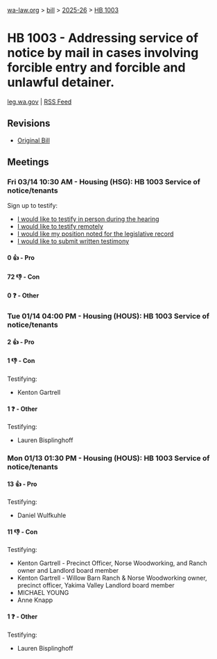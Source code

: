 [wa-law.org](/) > [bill](/bill/) > [2025-26](/bill/2025-26/) > [HB 1003](/bill/2025-26/hb/1003/)

# HB 1003 - Addressing service of notice by mail in cases involving forcible entry and forcible and unlawful detainer.
[leg.wa.gov](https://app.leg.wa.gov/billsummary?BillNumber=1003&Year=2025&Initiative=false) | [RSS Feed](./rss.xml)

## Revisions
* [Original Bill](1/)

## Meetings
### Fri 03/14 10:30 AM - Housing (HSG): HB 1003 Service of notice/tenants
Sign up to testify:
* [I would like to testify in person during the hearing](https://app.leg.wa.gov/csi/Testifier/Add?chamber=House&mId=32959&aId=165324&caId=26325&tId=1)
* [I would like to testify remotely](https://app.leg.wa.gov/csi/Testifier/Add?chamber=House&mId=32959&aId=165324&caId=26325&tId=2)
* [I would like my position noted for the legislative record](https://app.leg.wa.gov/csi/Testifier/Add?chamber=House&mId=32959&aId=165324&caId=26325&tId=3)
* [I would like to submit written testimony](https://app.leg.wa.gov/csi/Testifier/Add?chamber=House&mId=32959&aId=165324&caId=26325&tId=4)

#### 0 👍 - Pro

#### 72 👎 - Con

#### 0 ❓ - Other

### Tue 01/14 04:00 PM - Housing (HOUS): HB 1003 Service of notice/tenants
#### 2 👍 - Pro

#### 1 👎 - Con
Testifying:
* Kenton Gartrell

#### 1 ❓ - Other
Testifying:
* Lauren Bisplinghoff

### Mon 01/13 01:30 PM - Housing (HOUS): HB 1003 Service of notice/tenants
#### 13 👍 - Pro
Testifying:
* Daniel Wulfkuhle

#### 11 👎 - Con
Testifying:
* Kenton Gartrell - Precinct Officer, Norse Woodworking, and Ranch owner and Landlord board member
* Kenton Gartrell - Willow Barn Ranch & Norse Woodworking owner, precinct officer, Yakima Valley Landlord board member
* MICHAEL YOUNG
* Anne Knapp

#### 1 ❓ - Other
Testifying:
* Lauren Bisplinghoff
